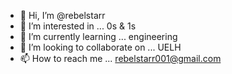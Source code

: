 - 👋 Hi, I’m @rebelstarr
- 👀 I’m interested in ... 0s & 1s
- 🌱 I’m currently learning ... engineering 
- 💞️ I’m looking to collaborate on ... UELH
- 📫 How to reach me ... rebelstarr001@gmail.com

<!---
rebelstarr/rebelstarr is a ✨ special ✨ repository because its `README.md` (this file) appears on your GitHub profile.
You can click the Preview link to take a look at your changes.
--->
